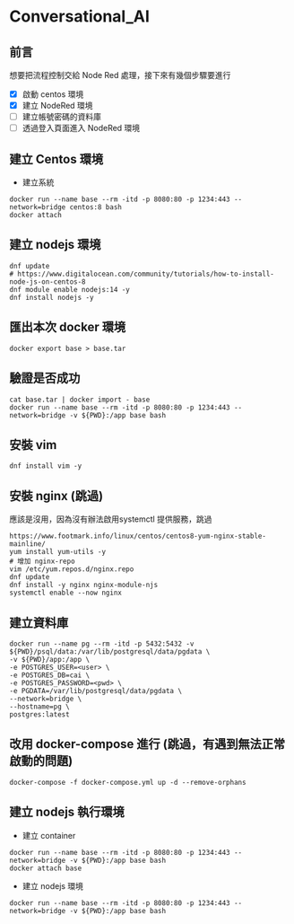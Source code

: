 # Conversational_AI

## 前言
想要把流程控制交給 Node Red 處理，接下來有幾個步驟要進行

- [x] 啟動 centos 環境
- [x] 建立 NodeRed 環境
- [ ] 建立帳號密碼的資料庫
- [ ] 透過登入頁面進入 NodeRed 環境

## 建立 Centos 環境

- 建立系統
```shell
docker run --name base --rm -itd -p 8080:80 -p 1234:443 --network=bridge centos:8 bash
docker attach
```

## 建立 nodejs 環境
```shell
dnf update
# https://www.digitalocean.com/community/tutorials/how-to-install-node-js-on-centos-8
dnf module enable nodejs:14 -y
dnf install nodejs -y
```

## 匯出本次 docker 環境

```shell
docker export base > base.tar
```

## 驗證是否成功

```shell
cat base.tar | docker import - base
docker run --name base --rm -itd -p 8080:80 -p 1234:443 --network=bridge -v ${PWD}:/app base bash
```

## 安裝 vim

```shell
dnf install vim -y
```

## 安裝 nginx (跳過)

應該是沒用，因為沒有辦法啟用systemctl 提供服務，跳過

```shell
https://www.footmark.info/linux/centos/centos8-yum-nginx-stable-mainline/
yum install yum-utils -y
# 增加 nginx-repo
vim /etc/yum.repos.d/nginx.repo
dnf update
dnf install -y nginx nginx-module-njs
systemctl enable --now nginx
```

## 建立資料庫

```shell
docker run --name pg --rm -itd -p 5432:5432 -v ${PWD}/psql/data:/var/lib/postgresql/data/pgdata \
-v ${PWD}/app:/app \
-e POSTGRES_USER=<user> \
-e POSTGRES_DB=cai \
-e POSTGRES_PASSWORD=<pwd> \
-e PGDATA=/var/lib/postgresql/data/pgdata \
--network=bridge \
--hostname=pg \
postgres:latest
```

## 改用 docker-compose 進行 (跳過，有遇到無法正常啟動的問題)

```shell
docker-compose -f docker-compose.yml up -d --remove-orphans
```

## 建立 nodejs 執行環境

- 建立 container

```shell
docker run --name base --rm -itd -p 8080:80 -p 1234:443 --network=bridge -v ${PWD}:/app base bash
docker attach base
```

- 建立 nodejs 環境

```shell
docker run --name base --rm -itd -p 8080:80 -p 1234:443 --network=bridge -v ${PWD}:/app base bash
```
